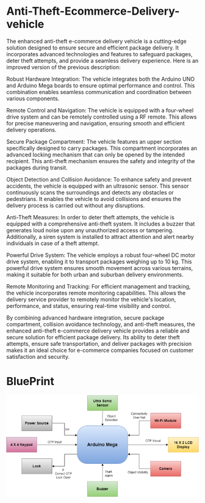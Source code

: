 # Anti-Theft-Ecommerce-Delivery-vehicle
The enhanced anti-theft e-commerce delivery vehicle is a cutting-edge solution designed to ensure secure and efficient package delivery. It incorporates advanced technologies and features to safeguard packages, deter theft attempts, and provide a seamless delivery experience. Here is an improved version of the previous description:

Robust Hardware Integration:
The vehicle integrates both the Arduino UNO and Arduino Mega boards to ensure optimal performance and control. This combination enables seamless communication and coordination between various components.

Remote Control and Navigation:
The vehicle is equipped with a four-wheel drive system and can be remotely controlled using a RF remote. This allows for precise maneuvering and navigation, ensuring smooth and efficient delivery operations.

Secure Package Compartment:
The vehicle features an upper section specifically designed to carry packages. This compartment incorporates an advanced locking mechanism that can only be opened by the intended recipient. This anti-theft mechanism ensures the safety and integrity of the packages during transit.

Object Detection and Collision Avoidance:
To enhance safety and prevent accidents, the vehicle is equipped with an ultrasonic sensor. This sensor continuously scans the surroundings and detects any obstacles or pedestrians. It enables the vehicle to avoid collisions and ensures the delivery process is carried out without any disruptions.

Anti-Theft Measures:
In order to deter theft attempts, the vehicle is equipped with a comprehensive anti-theft system. It includes a buzzer that generates loud noise upon any unauthorized access or tampering. Additionally, a siren system is installed to attract attention and alert nearby individuals in case of a theft attempt.

Powerful Drive System:
The vehicle employs a robust four-wheel DC motor drive system, enabling it to transport packages weighing up to 10 kg. This powerful drive system ensures smooth movement across various terrains, making it suitable for both urban and suburban delivery environments.

Remote Monitoring and Tracking:
For efficient management and tracking, the vehicle incorporates remote monitoring capabilities. This allows the delivery service provider to remotely monitor the vehicle's location, performance, and status, ensuring real-time visibility and control.

By combining advanced hardware integration, secure package compartment, collision avoidance technology, and anti-theft measures, the enhanced anti-theft e-commerce delivery vehicle provides a reliable and secure solution for efficient package delivery. Its ability to deter theft attempts, ensure safe transportation, and deliver packages with precision makes it an ideal choice for e-commerce companies focused on customer satisfaction and security.

# BluePrint
![Arduino_Mega_Connection](Images/Arduino_Mega_Connection.png)
